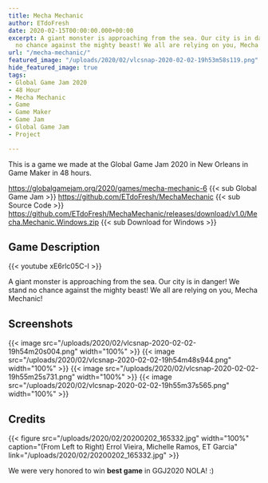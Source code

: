 ```yaml
---
title: Mecha Mechanic
author: ETdoFresh
date: 2020-02-15T00:00:00.000+00:00
excerpt: A giant monster is approaching from the sea. Our city is in danger! We stand
  no chance against the mighty beast! We all are relying on you, Mecha Mechanic!
url: "/mecha-mechanic/"
featured_image: "/uploads/2020/02/vlcsnap-2020-02-02-19h53m58s119.png"
hide_featured_image: true
tags:
- Global Game Jam 2020
- 48 Hour
- Mecha Mechanic
- Game
- Game Maker
- Game Jam
- Global Game Jam
- Project

---
```

This is a game we made at the Global Game Jam 2020 in New Orleans in Game Maker in 48 hours.

https://globalgamejam.org/2020/games/mecha-mechanic-6 {{< sub Global Game Jam >}}
https://github.com/ETdoFresh/MechaMechanic {{< sub Source Code >}}
https://github.com/ETdoFresh/MechaMechanic/releases/download/v1.0/Mecha.Mechanic.Windows.zip {{< sub Download for Windows >}}

## Game Description

{{< youtube xE6rlc05C-I >}}

A giant monster is approaching from the sea. Our city is in danger! We stand no chance against the mighty beast! We all are relying on you, Mecha Mechanic!

## Screenshots

{{< image src="/uploads/2020/02/vlcsnap-2020-02-02-19h54m20s004.png" width="100%" >}}
{{< image src="/uploads/2020/02/vlcsnap-2020-02-02-19h54m48s944.png" width="100%" >}}
{{< image src="/uploads/2020/02/vlcsnap-2020-02-02-19h55m25s731.png" width="100%" >}}
{{< image src="/uploads/2020/02/vlcsnap-2020-02-02-19h55m37s565.png" width="100%" >}}

## Credits

{{< figure src="/uploads/2020/02/20200202_165332.jpg" width="100%" caption="(From Left to Right) Errol Vieira, Michelle Ramos, ET Garcia" link="/uploads/2020/02/20200202_165332.jpg" >}}

We were very honored to win **best game** in GGJ2020 NOLA! :)
